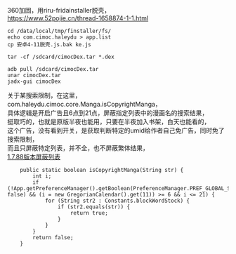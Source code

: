 360加固，用riru-fridainstaller脱壳，  
https://www.52pojie.cn/thread-1658874-1-1.html

```shell
cd /data/local/tmp/finstaller/fs/
echo com.cimoc.haleydu > app.list
cp 安卓4-11脱壳.js.bak ke.js
```

```shell
tar -cf /sdcard/cimocDex.tar *.dex
```

```shell
adb pull /sdcard/cimocDex.tar
unar cimocDex.tar
jadx-gui cimocDex
```

关于某搜索限制，在这里，  
com.haleydu.cimoc.core.Manga.isCopyrightManga，  
具体逻辑是开启广告且6点到21点，屏蔽指定列表中的漫画名的搜索结果，  
挺取巧的，也就是原版半夜也能用，只要在半夜加入书架，白天也能看的，  
这个广告，没有看到开关，是获取判断特定的umid给作者自己免广告，同时免了搜索限制，  
而且只屏蔽特定列表，并不全，也不屏蔽繁体结果，  
[1.7.88版本屏蔽列表](./blockList.txt)
```shell
    public static boolean isCopyrightManga(String str) {
        int i;
        if (!App.getPreferenceManager().getBoolean(PreferenceManager.PREF_GLOBAL_SHUTDOWN_AD, false) && (i = new GregorianCalendar().get(11)) >= 6 && i <= 21) {
            for (String str2 : Constants.blockWordStock) {
                if (str2.equals(str)) {
                    return true;
                }
            }
        }
        return false;
    }
```
